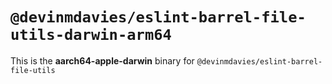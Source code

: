# `@devinmdavies/eslint-barrel-file-utils-darwin-arm64`

This is the **aarch64-apple-darwin** binary for `@devinmdavies/eslint-barrel-file-utils`
